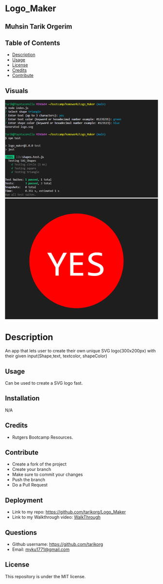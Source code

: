 # Logo_Maker


  ## Muhsin Tarik Orgerim

  ## Table of Contents
  - [Description](#description)
  - [Usage](#usage)
  - [License](#license)
  - [Credits](#credits)
  - [Contribute](#contribute)
  


  ## Visuals
  <img src="Images/image-1.png">
  <img src="Images/image-2.png">

  # Description
  An app that lets user to create their own unique SVG logo(300x200px) with their given input(Shape,text, textcolor, shapeColor)


  ## Usage
  Can be used to create a SVG logo fast.

  ## Installation
  N/A

  ## Credits
  - Rutgers Bootcamp Resources.

  ## Contribute
  - Create a fork of the project
  - Create your branch
  - Make sure to commit your changes
  - Push the branch
  - Do a Pull Request

  ## Deployment
  - Link to my repo: https://github.com/tarikorg/Logo_Maker
  - Link to my Walkthrough video: [WalkThrough](https://drive.google.com/file/d/1u8ULIU17jRtt0lbnQYwFNKD0V0W50HuI/view?usp=sharing)
   
  ## Questions
  - Github username: https://github.com/tarikorg
  - Email: myku1771@gmail.com


  ## License
  This repository is under the MIT license.

